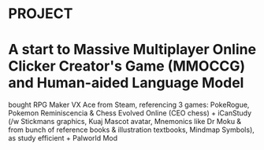 # PROJECT <Kuaj Novus>
# A start to Massive Multiplayer Online Clicker Creator's Game (MMOCCG) and Human-aided Language Model
bought RPG Maker VX Ace from Steam, referencing 3 games: PokeRogue, Pokemon Reminiscencia & Chess Evolved Online (CEO chess) + iCanStudy (/w Stickmans graphics, Kuaj Mascot avatar, Mnemonics like Dr Moku & from bunch of reference books & illustration textbooks, Mindmap Symbols), as study efficient + Palworld Mod
